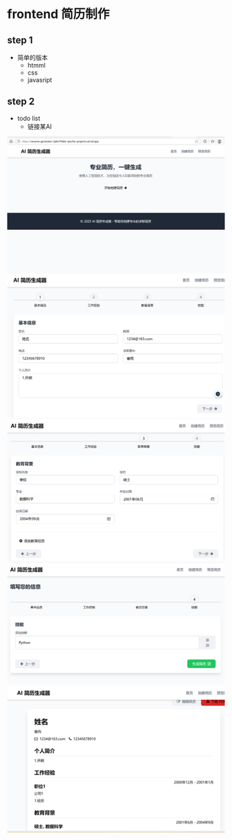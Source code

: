 # frontend 简历制作
## step 1
* 简单的版本
  * htmml
  * css
  * javasript
## step 2
* todo list
  * 链接某AI

![demo_0.png](images/demo_0.png)
![demo_1.png](images/demo_1.png)
![demo_2.png](images/demo_2.png)
![demo_3.png](images/demo_3.png)
![demo_4.png](images/demo_4.png)